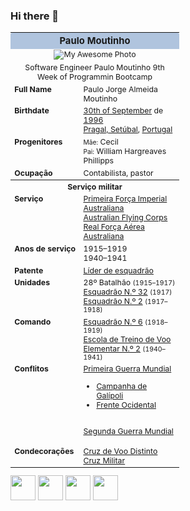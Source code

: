 <!--
Start HTML Imports
-->

<link rel="stylesheet" href="https://cdn.jsdelivr.net/gh/devicons/devicon@v2.15.1/devicon.min.css">

<!--
End HTML Imports
-->

### Hi there 👋

<table class="wikiTableStyle" cellpadding="3" border="0" style="width: 270px; font-size: 88%;">
<tbody>
<tr>
<th colspan="2" class="" style="text-align:center; font-size:larger; background-color:#B0C4DE; border-radius: 3px 3px 0 0;"><span class="">Paulo Moutinho</span>
</th></tr>
<tr>
<td colspan="2" style="text-align:center;"><div style="padding-bottom: 5px;"><img alt="My Awesome Photo" src="https://avatars.githubusercontent.com/u/19191653?s=400&u=a6f9a5517792ec7ff8c4ace1bd0980d5008f81b1&v=4" decoding="async" style = "text-align: center;"></div>Software Engineer Paulo Moutinho 9th Week of Programmin Bootcamp</td>
</tr>
<tr>
<td scope="row" style="vertical-align: top; text-align: left; font-weight:bold;">Full Name
</td>
<td style="vertical-align: top; text-align: left;">Paulo Jorge Almeida Moutinho
</td></tr>
<tr>
<td scope="row" style="vertical-align: top; text-align: left; font-weight:bold;">Birthdate
</td>
<td style="vertical-align: top; text-align: left;"><a href="/wiki/1_de_mar%C3%A7o#Nascimentos" title="1 de março">30th of September</a> de <a href="/wiki/1892" title="1892">1996</a><br><a href="/wiki/Nova_Gales_do_Sul" title="Nova Gales do Sul">Pragal, Setúbal</a>, <a href="/wiki/Austr%C3%A1lia" title="Austrália">Portugal</a>
</td></tr>
<td scope="row" style="vertical-align: top; text-align: left; font-weight:bold;">Progenitores
</td>
<td style="vertical-align: top; text-align: left;"><small>Mãe:</small> Cecil<br><small>Pai:</small> William Hargreaves Phillipps
</td></tr>
<tr>
<td scope="row" style="vertical-align: top; text-align: left; font-weight:bold;">Ocupação
</td>
<td style="vertical-align: top; text-align: left;">Contabilista, pastor
</td></tr>
<tr>
<th colspan="2" style="text-align:center;">Serviço militar
</th></tr>
<tr>
<td scope="row" style="vertical-align: top; text-align: left; font-weight:bold;">Serviço
</td>
<td style="vertical-align: top; text-align: left;"><a href="/wiki/Primeira_For%C3%A7a_Imperial_Australiana" title="Primeira Força Imperial Australiana">Primeira Força Imperial Australiana</a><br><a href="/wiki/Australian_Flying_Corps" title="Australian Flying Corps">Australian Flying Corps</a><br><a href="/wiki/Real_For%C3%A7a_A%C3%A9rea_Australiana" title="Real Força Aérea Australiana">Real Força Aérea Australiana</a>
</td></tr>
<tr>
<td scope="row" style="vertical-align: top; text-align: left; font-weight:bold;"><span style="white-space:nowrap;">Anos de serviço</span>
</td>
<td style="vertical-align: top; text-align: left;">1915–1919<br>1940–1941
</td></tr>
<tr>
<td scope="row" style="vertical-align: top; text-align: left; font-weight:bold;">Patente
</td>
<td style="vertical-align: top; text-align: left;"><a href="/wiki/L%C3%ADder_de_esquadr%C3%A3o" title="Líder de esquadrão">Líder de esquadrão</a>
</td></tr>
<tr>
<td scope="row" style="vertical-align: top; text-align: left; font-weight:bold;">Unidades
</td>
<td style="vertical-align: top; text-align: left;">28º Batalhão <span style="font-size:85%;">(1915–1917)</span><br><a href="/wiki/Esquadr%C3%A3o_N.%C2%BA_32_da_RAF" title="Esquadrão N.º 32 da RAF">Esquadrão N.º 32</a> <span style="font-size:85%;">(1917)</span><br><a href="/wiki/Esquadr%C3%A3o_N.%C2%BA_2_da_RAAF" title="Esquadrão N.º 2 da RAAF">Esquadrão N.º 2</a> <span style="font-size:85%;">(1917–1918)</span><br>
</td></tr>
<tr>
<td scope="row" style="vertical-align: top; text-align: left; font-weight:bold;">Comando
</td>
<td style="vertical-align: top; text-align: left;"><a href="/wiki/Esquadr%C3%A3o_N.%C2%BA_6_da_RAAF" title="Esquadrão N.º 6 da RAAF">Esquadrão N.º 6</a> <span style="font-size:85%;">(1918–1919)</span><br><a href="/wiki/Escola_de_Treino_de_Voo_Elementar_N.%C2%BA_2_da_RAAF" title="Escola de Treino de Voo Elementar N.º 2 da RAAF">Escola de Treino de Voo Elementar N.º 2</a> <span style="font-size:85%;">(1940–1941)</span>
</td></tr>
<tr>
<td scope="row" style="vertical-align: top; text-align: left; font-weight:bold;">Conflitos
</td>
<td style="vertical-align: top; text-align: left;"><a href="/wiki/Primeira_Guerra_Mundial" title="Primeira Guerra Mundial">Primeira Guerra Mundial</a>
<ul><li><a href="/wiki/Campanha_de_Gal%C3%ADpoli" title="Campanha de Galípoli">Campanha de Galípoli</a></li>
<li><a href="/wiki/Frente_Ocidental_(Primeira_Guerra_Mundial)" title="Frente Ocidental (Primeira Guerra Mundial)">Frente Ocidental</a></li></ul>
<p><br><a href="/wiki/Segunda_Guerra_Mundial" title="Segunda Guerra Mundial">Segunda Guerra Mundial</a>
</p>
</td></tr>
<tr>
<td scope="row" style="vertical-align: top; text-align: left; font-weight:bold;">Condecorações
</td>
<td style="vertical-align: top; text-align: left;"><a href="/wiki/Cruz_de_Voo_Distinto_(Reino_Unido)" title="Cruz de Voo Distinto (Reino Unido)">Cruz de Voo Distinto</a><br><a href="/wiki/Cruz_Militar" title="Cruz Militar">Cruz Militar</a>
</td></tr>
</tbody></table>

<div>
<img src="https://cdn.jsdelivr.net/gh/devicons/devicon/icons/selenium/selenium-original.svg" idth="40" height="40"/>        
<img src="https://cdn.jsdelivr.net/gh/devicons/devicon/icons/java/java-original-wordmark.svg" idth="40" height="40" />
<img src="https://cdn.jsdelivr.net/gh/devicons/devicon/icons/javascript/javascript-plain.svg" idth="40" height="40"/>
<img src="https://cdn.jsdelivr.net/gh/devicons/devicon/icons/cucumber/cucumber-plain-wordmark.svg" idth="40" height="40"/>
</div>

<!--
**opmoutinho/opmoutinho** is a ✨ _special_ ✨ repository because its `README.md` (this file) appears on your GitHub profile.

Here are some ideas to get you started:

- 🔭 I’m currently working on ...
- 🌱 I’m currently learning ...
- 👯 I’m looking to collaborate on ...
- 🤔 I’m looking for help with ...
- 💬 Ask me about ...
- 📫 How to reach me: ...
- 😄 Pronouns: ...
- ⚡ Fun fact: ...
-->
